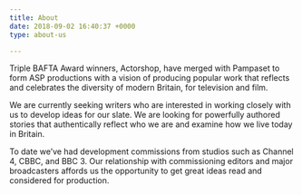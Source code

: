 ```yaml
---
title: About
date: 2018-09-02 16:40:37 +0000
type: about-us

---
```

Triple BAFTA Award winners, Actorshop, have merged with Pampaset to form ASP productions with a vision of producing popular work that reflects and celebrates the diversity of modern Britain, for television and film.

We are currently seeking writers who are interested in working closely with us to develop ideas for our slate. We are looking for powerfully authored stories that authentically reflect who we are and examine how we live today in Britain.

To date we’ve had development commissions from studios such as Channel 4, CBBC, and BBC 3. Our relationship with commissioning editors and major broadcasters affords us the opportunity to get great ideas read and considered for production.